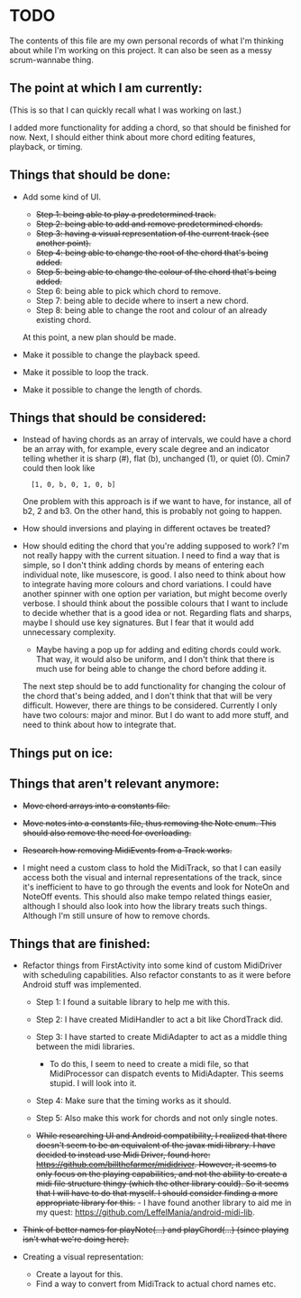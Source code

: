 # TODO

The contents of this file are my own personal records of what I'm thinking about while I'm working on this project.
It can also be seen as a messy scrum-wannabe thing.

## The point at which I am currently:

(This is so that I can quickly recall what I was working on last.)

I added more functionality for adding a chord, so that should be finished for now. Next, I should either think
about more chord editing features, playback, or timing.

## Things that should be done:

- Add some kind of UI.
    - ~~Step 1: being able to play a predetermined track.~~
    - ~~Step 2: being able to add and remove predetermined chords.~~
    - ~~Step 3: having a visual representation of the current track (see another point).~~
    - ~~Step 4: being able to change the root of the chord that's being added.~~
    - ~~Step 5: being able to change the colour of the chord that's being added.~~
    - Step 6: being able to pick which chord to remove.
    - Step 7: being able to decide where to insert a new chord.
    - Step 8: being able to change the root and colour of an already existing chord.
    
    At this point, a new plan should be made.

- Make it possible to change the playback speed.

- Make it possible to loop the track.

- Make it possible to change the length of chords.

## Things that should be considered:

- Instead of having chords as an array of intervals, we could have a chord be an array with, for example, every scale
    degree and an indicator telling whether it is sharp (#), flat (b), unchanged (1), or quiet (0). Cmin7 could then
    look like
        
        [1, 0, b, 0, 1, 0, b]
    
    One problem with this approach is if we want to have, for instance, all of b2, 2 and b3. On the other hand, this is
    probably not going to happen.

- How should inversions and playing in different octaves be treated?

- How should editing the chord that you're adding supposed to work? I'm not really happy with the current situation. I
    need to find a way that is simple, so I don't think adding chords by means of entering each individual note, like
    musescore, is good. I also need to think about how to integrate having more colours and chord variations. I could
    have another spinner with one option per variation, but might become overly verbose. I should think about the
    possible colours that I want to include to decide whether that is a good idea or not. Regarding flats and sharps,
    maybe I should use key signatures. But I fear that it would add unnecessary complexity.
    - Maybe having a pop up for adding and editing chords could work. That way, it would also be uniform, and I don't
        think that there is much use for being able to change the chord before adding it.


    The next step should be to add functionality for changing the colour of the chord that's being added, and I don't think
    that that will be very difficult. However, there are things to be considered. Currently I only have two colours: major
    and minor. But I do want to add more stuff, and need to think about how to integrate that.



## Things put on ice:

## Things that aren't relevant anymore:

- ~~Move chord arrays into a constants file.~~

- ~~Move notes into a constants file, thus removing the Note enum. This should also remove the need for overloading.~~

- ~~Research how removing MidiEvents from a Track works.~~

- I might need a custom class to hold the MidiTrack, so that I can easily access both the visual and internal
    representations of the track, since it's inefficient to have to go through the events and look for NoteOn and NoteOff
    events. This should also make tempo related things easier, although I should also look into how the library treats
    such things. Although I'm still unsure of how to remove chords.

## Things that are finished:

- Refactor things from FirstActivity into some kind of custom MidiDriver with scheduling capabilities. Also refactor
    constants to as it were before Android stuff was implemented.
  - Step 1: I found a suitable library to help me with this.
  - Step 2: I have created MidiHandler to act a bit like ChordTrack did.
  - Step 3: I have started to create MidiAdapter to act as a middle thing between the midi libraries.
    - To do this, I seem to need to create a midi file, so that MidiProcessor can dispatch events to MidiAdapter.
        This seems stupid. I will look into it.
  - Step 4: Make sure that the timing works as it should.
  - Step 5: Also make this work for chords and not only single notes.

  - ~~While researching UI and Android compatibility, I realized that there doesn't seem to be an equivalent of the javax
        midi library. I have decided to instead use Midi Driver, found here: https://github.com/billthefarmer/mididriver.
        However, it seems to only focus on the playing capabilities, and not the ability to create a midi file structure
        thingy (which the other library could). So it seems that I will have to do that myself. I should consider finding
        a more appropriate library for this.~~
        - I have found another library to aid me in my quest: https://github.com/LeffelMania/android-midi-lib.

- ~~Think of better names for playNote(...) and playChord(...) (since playing isn't what we're doing here).~~

- Creating a visual representation:
    - Create a layout for this.
    - Find a way to convert from MidiTrack to actual chord names etc.